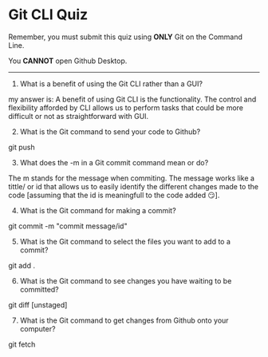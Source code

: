 # Git CLI Quiz

Remember, you must submit this quiz using __ONLY__ Git on the Command Line.

You __CANNOT__ open Github Desktop.

---

1. What is a benefit of using the Git CLI rather than a GUI?

<!-- Write your answer here -->
my answer is: A benefit of using Git CLI is the functionality. The control and flexibility afforded by CLI allows us to perform tasks that could be more difficult or not as straightforward with GUI.

2. What is the Git command to send your code to Github?

<!-- Write your answer here --> git push

3. What does the -m in a Git commit command mean or do?

<!-- Write your answer here -->The m stands for the message when commiting. The message works like a tittle/ or id  that allows us to easily identify the different changes made to the code [assuming that the id is meaningfull to the code added 😏]. 

4. What is the Git command for making a commit?

<!-- Write your answer here --> git commit -m "commit message/id"

5. What is the Git command to select the files you want to add to a commit?

<!-- Write your answer here --> git add .

6. What is the Git command to see changes you have waiting to be committed?

<!-- Write your answer here --> git diff [unstaged]

7. What is the Git command to get changes from Github onto your computer?

<!-- Write your answer here --> git fetch
